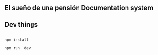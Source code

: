 ## El sueño de una pensión Documentation system 


## Dev things

 ~~~

npm install 

npm run  dev 

~~~
